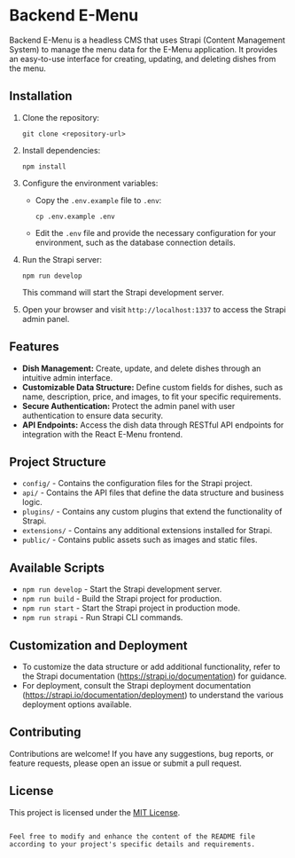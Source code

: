 # Backend E-Menu

Backend E-Menu is a headless CMS that uses Strapi (Content Management System) to manage the menu data for the E-Menu application. It provides an easy-to-use interface for creating, updating, and deleting dishes from the menu.

## Installation

1. Clone the repository:

   ```shell
   git clone <repository-url>
   ```

2. Install dependencies:

   ```shell
   npm install
   ```

3. Configure the environment variables:

   - Copy the `.env.example` file to `.env`:
     ```shell
     cp .env.example .env
     ```

   - Edit the `.env` file and provide the necessary configuration for your environment, such as the database connection details.

4. Run the Strapi server:

   ```shell
   npm run develop
   ```

   This command will start the Strapi development server.

5. Open your browser and visit `http://localhost:1337` to access the Strapi admin panel.

## Features

- **Dish Management:** Create, update, and delete dishes through an intuitive admin interface.
- **Customizable Data Structure:** Define custom fields for dishes, such as name, description, price, and images, to fit your specific requirements.
- **Secure Authentication:** Protect the admin panel with user authentication to ensure data security.
- **API Endpoints:** Access the dish data through RESTful API endpoints for integration with the React E-Menu frontend.

## Project Structure

- `config/` - Contains the configuration files for the Strapi project.
- `api/` - Contains the API files that define the data structure and business logic.
- `plugins/` - Contains any custom plugins that extend the functionality of Strapi.
- `extensions/` - Contains any additional extensions installed for Strapi.
- `public/` - Contains public assets such as images and static files.

## Available Scripts

- `npm run develop` - Start the Strapi development server.
- `npm run build` - Build the Strapi project for production.
- `npm run start` - Start the Strapi project in production mode.
- `npm run strapi` - Run Strapi CLI commands.

## Customization and Deployment

- To customize the data structure or add additional functionality, refer to the Strapi documentation (https://strapi.io/documentation) for guidance.
- For deployment, consult the Strapi deployment documentation (https://strapi.io/documentation/deployment) to understand the various deployment options available.

## Contributing

Contributions are welcome! If you have any suggestions, bug reports, or feature requests, please open an issue or submit a pull request.

## License

This project is licensed under the [MIT License](LICENSE).
```

Feel free to modify and enhance the content of the README file according to your project's specific details and requirements.